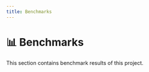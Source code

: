 ```yaml
---
title: Benchmarks
---
```


# 📊 Benchmarks

This section contains benchmark results of this project.
